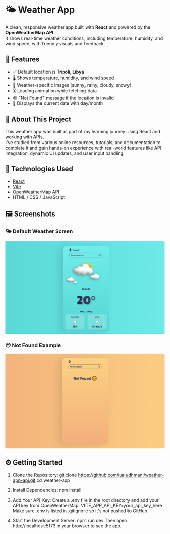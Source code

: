 # 🌤️ Weather App

A clean, responsive weather app built with **React** and powered by the **OpenWeatherMap API**.  
It shows real-time weather conditions, including temperature, humidity, and wind speed, with friendly visuals and feedback.

## 📌 Features

- ✅ Default location is **Tripoli, Libya**
- 🌡️ Shows temperature, humidity, and wind speed
- 🎨 Weather-specific images (sunny, rainy, cloudy, snowy)
- ⏳ Loading animation while fetching data
- 😒 "Not Found" message if the location is invalid
- 📅 Displays the current date with day/month

## 🧠 About This Project

This weather app was built as part of my learning journey using React and working with APIs.  
I've studied from various online resources, tutorials, and documentation to complete it and gain hands-on experience with real-world features like API integration, dynamic UI updates, and user input handling.

## 🚀 Technologies Used

- [React](https://reactjs.org/)
- [Vite](https://vitejs.dev/)
- [OpenWeatherMap API](https://openweathermap.org/api)
- HTML / CSS / JavaScript

## 🖼️ Screenshots

### 🌤️ Default Weather Screen

![Weather App - Default View](./screenshots/weather-app-preview.png)

### 😒 Not Found Example

![Weather App - Not Found View](./screenshots/not-found.png)

## ⚙️ Getting Started

1. Clone the Repository:
   git clone https://github.com/luaiadhmani/weather-app-api.git
   cd weather-app

2. Install Dependencies:
   npm install

3. Add Your API Key:
   Create a .env file in the root directory and add your API key from OpenWeatherMap:
   VITE_APP_API_KEY=your_api_key_here
   Make sure .env is listed in .gitignore so it's not pushed to GitHub.

4. Start the Development Server:
   npm run dev
   Then open http://localhost:5173 in your browser to see the app.
